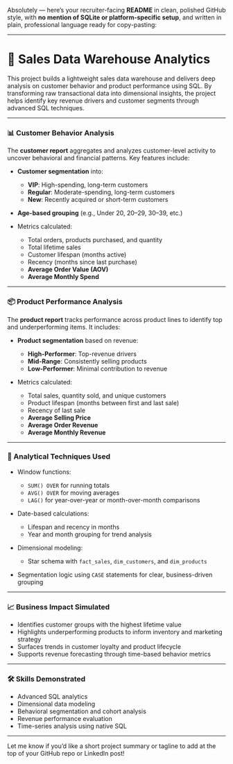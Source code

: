 Absolutely — here’s your recruiter-facing **README** in clean, polished GitHub style, with **no mention of SQLite or platform-specific setup**, and written in plain, professional language ready for copy-pasting:

---

# 🧠 Sales Data Warehouse Analytics

This project builds a lightweight sales data warehouse and delivers deep analysis on customer behavior and product performance using SQL. By transforming raw transactional data into dimensional insights, the project helps identify key revenue drivers and customer segments through advanced SQL techniques.

---

### 📊 Customer Behavior Analysis

The **customer report** aggregates and analyzes customer-level activity to uncover behavioral and financial patterns. Key features include:

* **Customer segmentation** into:

  * **VIP**: High-spending, long-term customers
  * **Regular**: Moderate-spending, long-term customers
  * **New**: Recently acquired or short-term customers
* **Age-based grouping** (e.g., Under 20, 20–29, 30–39, etc.)
* Metrics calculated:

  * Total orders, products purchased, and quantity
  * Total lifetime sales
  * Customer lifespan (months active)
  * Recency (months since last purchase)
  * **Average Order Value (AOV)**
  * **Average Monthly Spend**

---

### 📦 Product Performance Analysis

The **product report** tracks performance across product lines to identify top and underperforming items. It includes:

* **Product segmentation** based on revenue:

  * **High-Performer**: Top-revenue drivers
  * **Mid-Range**: Consistently selling products
  * **Low-Performer**: Minimal contribution to revenue
* Metrics calculated:

  * Total sales, quantity sold, and unique customers
  * Product lifespan (months between first and last sale)
  * Recency of last sale
  * **Average Selling Price**
  * **Average Order Revenue**
  * **Average Monthly Revenue**

---

### 🧠 Analytical Techniques Used

* Window functions:

  * `SUM() OVER` for running totals
  * `AVG() OVER` for moving averages
  * `LAG()` for year-over-year or month-over-month comparisons
* Date-based calculations:

  * Lifespan and recency in months
  * Year and month grouping for trend analysis
* Dimensional modeling:

  * Star schema with `fact_sales`, `dim_customers`, and `dim_products`
* Segmentation logic using `CASE` statements for clear, business-driven grouping

---

### 📈 Business Impact Simulated

* Identifies customer groups with the highest lifetime value
* Highlights underperforming products to inform inventory and marketing strategy
* Surfaces trends in customer loyalty and product lifecycle
* Supports revenue forecasting through time-based behavior metrics

---

### 🛠 Skills Demonstrated

* Advanced SQL analytics
* Dimensional data modeling
* Behavioral segmentation and cohort analysis
* Revenue performance evaluation
* Time-series analysis using native SQL

---

Let me know if you’d like a short project summary or tagline to add at the top of your GitHub repo or LinkedIn post!
